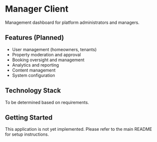 # Manager Client

Management dashboard for platform administrators and managers.

## Features (Planned)

- User management (homeowners, tenants)
- Property moderation and approval
- Booking oversight and management
- Analytics and reporting
- Content management
- System configuration

## Technology Stack

To be determined based on requirements.

## Getting Started

This application is not yet implemented. Please refer to the main README for setup instructions.